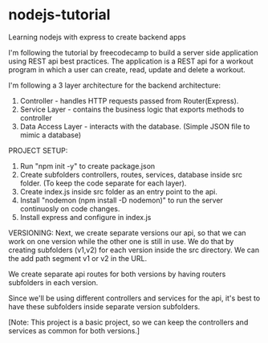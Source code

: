 # nodejs-tutorial
Learning nodejs with express to create backend apps

I'm following the tutorial by freecodecamp to build a server side application using REST api best practices. The application is a REST api for a workout program in which a user can create, read, update and delete a workout.

I'm following a 3 layer architecture for the backend architecture:
1. Controller - handles HTTP requests passed from Router(Express).
2. Service Layer - contains the business logic that exports methods to controller
3. Data Access Layer - interacts with the database. (Simple JSON file to mimic a database)

PROJECT SETUP:
1. Run "npm init -y" to create package.json 
2. Create subfolders controllers, routes, services, database inside src folder. (To keep the code separate for each layer).
3. Create index.js inside src folder as an entry point to the api.
4. Install "nodemon (npm install -D nodemon)" to run the server continuosly on code changes.
5. Install express and configure in index.js

VERSIONING: 
Next, we create separate versions our api, so that we can work on one version while the other one is still in use. We do that by creating subfolders (v1,v2) for each version inside the src directory. We can the add path segment v1 or v2 in the URL. 

We create separate api routes for both versions by having routers subfolders in each version.

Since we'll be using different controllers and services for the api, it's best to have these subfolders inside separate version subfolders.

[Note: This project is a basic project, so we can keep the controllers and services as common for both versions.]